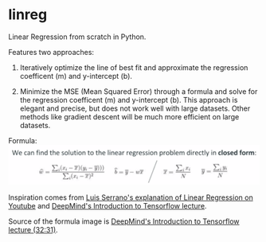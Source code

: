 # linreg
Linear Regression from scratch in Python.

Features two approaches:
1. Iteratively optimize the line of best fit and approximate the regression coefficent (m) and y-intercept (b).

2. Minimize the MSE (Mean Squared Error) through a formula and solve for the regression coefficent (m) and y-intercept (b). This approach is elegant and precise, but does not work well with large datasets. Other methods like gradient descent will be much more efficient on large datasets.

Formula:
![](https://github.com/CarloLepelaars/linreg/blob/master/linreg_MSE_formula.png)


Inspiration comes from [Luis Serrano's explanation of Linear Regression on Youtube](https://youtu.be/wYPUhge9w5c) and [DeepMind's Introduction to Tensorflow lecture](https://youtu.be/JO0LwmIlWw0).

Source of the formula image is [DeepMind's Introduction to Tensorflow lecture (32:31)](https://youtu.be/JO0LwmIlWw0?t=1951).
